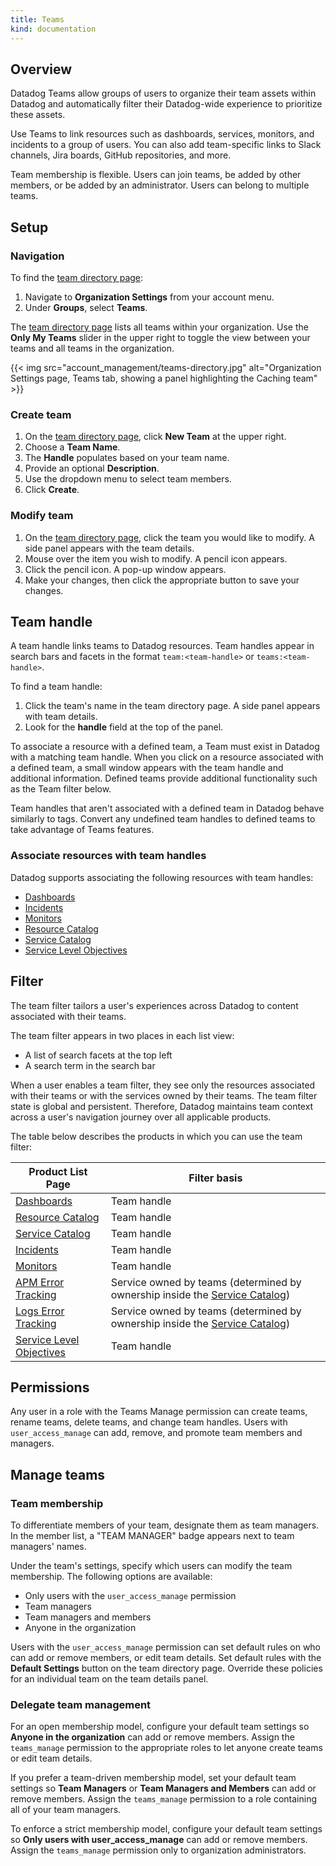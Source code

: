 ```yaml
---
title: Teams
kind: documentation
---
```


## Overview
Datadog Teams allow groups of users to organize their team assets within Datadog and automatically filter their Datadog-wide experience to prioritize these assets.

Use Teams to link resources such as dashboards, services, monitors, and incidents to a group of users. You can also add team-specific links to Slack channels, Jira boards, GitHub repositories, and more.

Team membership is flexible. Users can join teams, be added by other members, or be added by an administrator. Users can belong to multiple teams.

## Setup

### Navigation

To find the [team directory page][1]:

1. Navigate to **Organization Settings** from your account menu.
1. Under **Groups**, select **Teams**.

The [team directory page][1] lists all teams within your organization. Use the **Only My Teams** slider in the upper right to toggle the view between your teams and all teams in the organization.

{{< img src="account_management/teams-directory.jpg" alt="Organization Settings page, Teams tab, showing a panel highlighting the Caching team" >}}

### Create team

1. On the [team directory page][1], click **New Team** at the upper right.
1. Choose a **Team Name**.
1. The **Handle** populates based on your team name.
1. Provide an optional **Description**.
1. Use the dropdown menu to select team members.
1. Click **Create**.

### Modify team

1. On the [team directory page][1], click the team you would like to modify. A side panel appears with the team details.
1. Mouse over the item you wish to modify. A pencil icon appears.
1. Click the pencil icon. A pop-up window appears.
1. Make your changes, then click the appropriate button to save your changes.

## Team handle

A team handle links teams to Datadog resources. Team handles appear in search bars and facets in the format `team:<team-handle>` or `teams:<team-handle>`. 

To find a team handle:
1. Click the team's name in the team directory page. A side panel appears with team details.
1. Look for the **handle** field at the top of the panel. 

To associate a resource with a defined team, a Team must exist in Datadog with a matching team handle. When you click on a resource associated with a defined team, a small window appears with the team handle and additional information. Defined teams provide additional functionality such as the Team filter below. 

Team handles that aren't associated with a defined team in Datadog behave similarly to tags. Convert any undefined team handles to defined teams to take advantage of Teams features.

### Associate resources with team handles

Datadog supports associating the following resources with team handles:

- [Dashboards][2]
- [Incidents][3]
- [Monitors][4]
- [Resource Catalog][14]
- [Service Catalog][5]
- [Service Level Objectives][6]

## Filter

The team filter tailors a user's experiences across Datadog to content associated with their teams.

The team filter appears in two places in each list view: 
- A list of search facets at the top left
- A search term in the search bar


When a user enables a team filter, they see only the resources associated with their teams or with the services owned by their teams. The team filter state is global and persistent. Therefore, Datadog maintains team context across a user's navigation journey over all applicable products.

The table below describes the products in which you can use the team filter:

| Product List Page       | Filter basis                                                                     |
|-------------------------|----------------------------------------------------------------------------------|
| [Dashboards][7]         | Team handle                                                                      |
| [Resource Catalog][14]   | Team handle                                                                      |
| [Service Catalog][8]    | Team handle                                                                      |
| [Incidents][9]          | Team handle                                                                      |
| [Monitors][10]          | Team handle                                                                      |
| [APM Error Tracking][11] | Service owned by teams (determined by ownership inside the [Service Catalog][8]) |
| [Logs Error Tracking][12] | Service owned by teams (determined by ownership inside the [Service Catalog][8]) |
| [Service Level Objectives][13] | Team handle                                                                 |


## Permissions

Any user in a role with the Teams Manage permission can create teams, rename teams, delete teams, and change team handles. Users with `user_access_manage` can add, remove, and promote team members and managers.

## Manage teams

### Team membership

To differentiate members of your team, designate them as team managers. In the member list, a "TEAM MANAGER" badge appears next to team managers' names.

Under the team's settings, specify which users can modify the team membership. The following options are available:
- Only users with the `user_access_manage` permission
- Team managers
- Team managers and members
- Anyone in the organization

Users with the `user_access_manage` permission can set default rules on who can add or remove members, or edit team details. Set default rules with the **Default Settings** button on the team directory page. Override these policies for an individual team on the team details panel.

### Delegate team management

For an open membership model, configure your default team settings so **Anyone in the organization** can add or remove members. Assign the `teams_manage` permission to the appropriate roles to let anyone create teams or edit team details.

If you prefer a team-driven membership model, set your default team settings so **Team Managers** or **Team Managers and Members** can add or remove members. Assign the `teams_manage` permission to a role containing all of your team managers.

To enforce a strict membership model, configure your default team settings so **Only users with user_access_manage** can add or remove members. Assign the `teams_manage` permission only to organization administrators.

[1]: https://app.datadoghq.com/organization-settings/teams
[2]: /dashboards/#edit-details
[3]: /service_management/incident_management/incident_details#overview-section
[4]: /monitors/configuration/?tab=thresholdalert#add-metadata
[5]: /tracing/service_catalog/setup#add-service-definition-metadata
[6]: /monitors/service_level_objectives/#slo-tags
[7]: https://app.datadoghq.com/dashboard/lists
[8]: https://app.datadoghq.com/services
[9]: https://app.datadoghq.com/incidents
[10]: https://app.datadoghq.com/monitors/manage
[11]: https://app.datadoghq.com/apm/error-tracking
[12]: https://app.datadoghq.com/logs/error-tracking
[13]: https://app.datadoghq.com/slo/manage
[14]: /security/cspm/resource_catalog